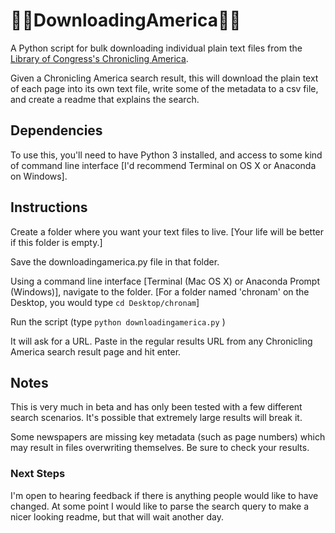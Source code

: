 # 📰📂DownloadingAmerica📂📰

A Python script for bulk downloading individual plain text files from the [Library of Congress's Chronicling America](https://chroniclingamerica.loc.gov/).

Given a Chronicling America search result, this will download the plain text of each page into its own text file, write some of the metadata to a csv file, and create a readme that explains the search.

## Dependencies
To use this, you'll need to have Python 3 installed, and access to some kind of command line interface [I'd recommend Terminal on OS X or Anaconda on Windows].

## Instructions
Create a folder where you want your text files to live. [Your life will be better if this folder is empty.]

Save the downloadingamerica.py file in that folder.

Using a command line interface [Terminal (Mac OS X) or Anaconda Prompt (Windows)], navigate to the folder. [For a folder named 'chronam' on the Desktop, you would type `cd Desktop/chronam`]

Run the script (type `python downloadingamerica.py` )

It will ask for a URL. Paste in the regular results URL from any Chronicling America search result page and hit enter.

## Notes
This is very much in beta and has only been tested with a few different search scenarios. It's possible that extremely large results will break it.

Some newspapers are missing key metadata (such as page numbers) which may result in files overwriting themselves. Be sure to check your results.

### Next Steps
I'm open to hearing feedback if there is anything people would like to have changed. At some point I would like to parse the search query to make a nicer looking readme, but that will wait another day.
